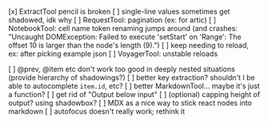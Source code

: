 [x] ExtractTool pencil is broken
[ ] single-line values sometimes get shadowed, idk why
[ ] RequestTool: pagination (ex: for artic)
[ ] NotebookTool: cell name token renaming jumps around
    (and crashes: "Uncaught DOMException: Failed to execute 'setStart' on 'Range': The offset 10 is larger than the node's length (9).")
[ ] keep needing to reload, ex: after picking example json
[ ] VoyagerTool: unstable reloads



[ ] @prev, @item etc don't work too good in deeply nested situations
    (provide hierarchy of shadowings?)
[ ] better key extraction? shouldn't I be able to autocomplete `item.id`, etc?
[ ] better MarkdownTool... maybe it's just a function?
[ ] get rid of "Output below input"
[ ] (optional) capping height of output? using shadowbox?
[ ] MDX as a nice way to stick react nodes into markdown
[ ] autofocus doesn't really work; rethink it
